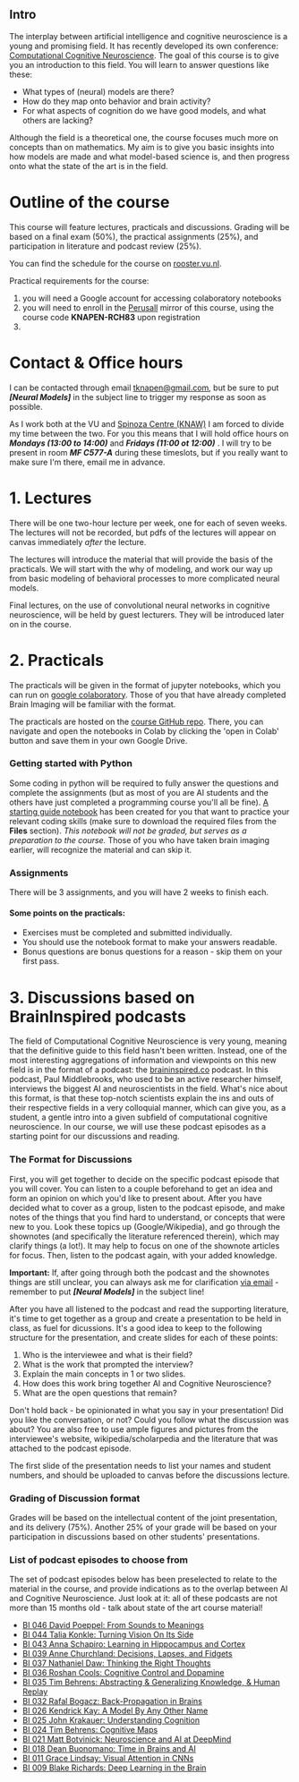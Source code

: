 ## Intro

The interplay between artificial intelligence and cognitive neuroscience is a young and promising field. It has recently developed its own conference: [Computational Cognitive Neuroscience](https://ccneuro.org/). The goal of this course is to give you an introduction to this field. You will learn to answer questions like these:

- What types of (neural) models are there?
- How do they map onto behavior and brain activity?
- For what aspects of cognition do we have good models, and what others are lacking?

Although the field is a theoretical one, the course focuses much more on concepts than on mathematics. My aim is to give you basic insights into how models are made and what model-based science is, and then progress onto what the state of the art is in the field.

# Outline of the course

This course will feature lectures, practicals and discussions. Grading will be based on a final exam (50%), the practical assignments (25%), and participation in literature and podcast review (25%).

You can find the schedule for the course on [rooster.vu.nl](http://rooster.vu.nl).

Practical requirements for the course: 

1. you will need a Google account for accessing colaboratory notebooks
2. you will need to enroll in the [Perusall](http://www.perusall.com) mirror of this course, using the course code **KNAPEN-RCH83** upon registration
3. 

# Contact & Office hours

I can be contacted through email [tknapen@gmail.com](mailto:tknapen@gmail.com), but be sure to put ***[Neural Models]*** in the subject line to trigger my response as soon as possible.

As I work both at the VU and [Spinoza Centre (KNAW)](http://www.spinozacentre.nl) I am forced to divide my time between the two. For you this means that I will hold office hours on ***Mondays (13:00 to 14:00)*** and ***Fridays (11:00 ot 12:00)*** . I will try to be present in room ***MF C577-A*** during these timeslots, but if you really want to make sure I'm there, email me in advance.

# 1. Lectures

There will be one two-hour lecture per week, one for each of seven weeks. The lectures will not be recorded, but pdfs of the lectures will appear on canvas immediately *after* the lecture.

The lectures will introduce the material that will provide the basis of the practicals. We will start with the why of modeling, and work our way up from basic modeling of behavioral processes to more complicated neural models.

Final lectures, on the use of convolutional neural networks in cognitive neuroscience, will be held by guest lecturers. They will be introduced later on in the course.

# 2. Practicals

The practicals will be given in the format of jupyter notebooks, which you can run on [google colaboratory](https://colab.research.google.com/). Those of you that have already completed Brain Imaging will be familiar with the format.

The practicals are hosted on the [course GitHub repo](https://github.com/tknapen/NMCP_AI_2020). There, you can navigate and open the notebooks in Colab by clicking the 'open in Colab' button and save them in your own Google Drive. 

### Getting started with Python

Some coding in python will be required to fully answer the questions and complete the assignments (but as most of you are AI students and the others have just completed a programming course you'll all be fine). [A starting guide notebook](https://canvas.vu.nl/files/1759934/download?wrap=1) has been created for you that want to practice your relevant coding skills (make sure to download the required files from the **Files** section). *This notebook will not be graded, but serves as a preparation to the course.* Those of you who have taken brain imaging earlier, will recognize the material and can skip it.

### Assignments

There will be 3 assignments, and you will have 2 weeks to finish each.

#### Some points on the practicals:

- Exercises must be completed and submitted individually.
- You should use the notebook format to make your answers readable.
- Bonus questions are bonus questions for a reason - skip them on your first pass.

# 3. Discussions based on BrainInspired podcasts

The field of Computational Cognitive Neuroscience is very young, meaning that the definitive guide to this field hasn't been written. Instead, one of the most interesting aggregations of information and viewpoints on this new field is in the format of a podcast: the [braininspired.co](http://braininspired.co) podcast. In this podcast, Paul Middlebrooks, who used to be an active researcher himself, interviews the biggest AI and neuroscientists in the field. What's nice about this format, is that these top-notch scientists explain the ins and outs of their respective fields in a very colloquial manner, which can give you, as a student, a gentle intro into a given subfield of computational cognitive neuroscience. In our course, we will use these podcast episodes as a starting point for our discussions and reading.

### The Format for Discussions

First, you will get together to decide on the specific podcast episode that you will cover. You can listen to a couple beforehand to get an idea and form an opinion on which you'd like to present about. After you have decided what to cover as a group, listen to the podcast episode, and make notes of the things that you find hard to understand, or concepts that were new to you. Look these topics up (Google/Wikipedia), and go through the shownotes (and specifically the literature referenced therein), which may clarify things (a lot!). It may help to focus on one of the shownote articles for focus. Then, listen to the podcast again, with your added knowledge.

**Important:** If, after going through both the podcast and the shownotes things are still unclear, you can always ask me for clarification [via email](mailto:tknapen@gmail.com) - remember to put ***[Neural Models]*** in the subject line!

After you have all listened to the podcast and read the supporting literature, it's time to get together as a group and create a presentation to be held in class, as fuel for dicussions. It's a good idea to keep to the following structure for the presentation, and create slides for each of these points:

1. Who is the interviewee and what is their field?
2. What is the work that prompted the interview?
3. Explain the main concepts in 1 or two slides.
4. How does this work bring together AI and Cognitive Neuroscience?
5. What are the open questions that remain?

Don't hold back - be opinionated in what you say in your presentation! Did you like the conversation, or not? Could you follow what the discussion was about? You are also free to use ample figures and pictures from the interviewee's website, wikipedia/scholarpedia and the literature that was attached to the podcast episode.

The first slide of the presentation needs to list your names and student numbers, and should be uploaded to canvas before the discussions lecture.

### Grading of Discussion format

Grades will be based on the intellectual content of the joint presentation, and its delivery (75%). Another 25% of your grade will be based on your participation in discussions based on other students' presentations.

### List of podcast episodes to choose from

The set of podcast episodes below has been preselected to relate to the material in the course, and provide indications as to the overlap between AI and Cognitive Neuroscience. Just look at it: all of these podcasts are not more than 15 months old - talk about state of the art course material!

- [BI 046 David Poeppel: From Sounds to Meanings](https://braininspired.co/podcast/46/)
- [BI 044 Talia Konkle: Turning Vision On Its Side](https://braininspired.co/podcast/44/)
- [BI 043 Anna Schapiro: Learning in Hippocampus and Cortex](https://braininspired.co/podcast/43/)
- [BI 039 Anne Churchland: Decisions, Lapses, and Fidgets](https://braininspired.co/podcast/39/)
- [BI 037 Nathaniel Daw: Thinking the Right Thoughts](https://braininspired.co/podcast/37/)
- [BI 036 Roshan Cools: Cognitive Control and Dopamine](https://braininspired.co/podcast/36/)
- [BI 035 Tim Behrens: Abstracting & Generalizing Knowledge, & Human Replay](https://braininspired.co/podcast/35/)
- [BI 032 Rafal Bogacz: Back-Propagation in Brains](https://braininspired.co/podcast/32/)
- [BI 026 Kendrick Kay: A Model By Any Other Name](https://braininspired.co/podcast/26/)
- [BI 025 John Krakauer: Understanding Cognition](https://braininspired.co/podcast/25/)
- [BI 024 Tim Behrens: Cognitive Maps](https://braininspired.co/podcast/24/)
- [BI 021 Matt Botvinick: Neuroscience and AI at DeepMind](https://braininspired.co/podcast/21/)
- [BI 018 Dean Buonomano: Time in Brains and AI](https://braininspired.co/podcast/18/)
- [BI 011 Grace Lindsay: Visual Attention in CNNs](https://braininspired.co/podcast/11/)
- [BI 009 Blake Richards: Deep Learning in the Brain](https://braininspired.co/podcast/9/)